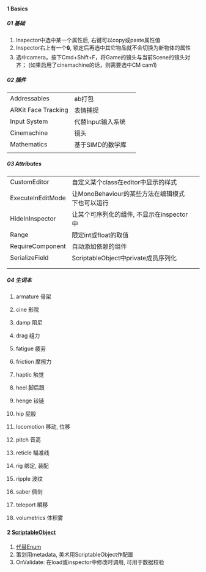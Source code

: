 

#### 1 Basics

##### 01 基础

1. Inspector中选中某一个属性后, 右键可以copy或paste属性值
2. Inspector右上有一个🔒, 锁定后再选中其它物品就不会切换为新物体的属性
3. 选中camera，按下Cmd+Shift+F，将Game的镜头与当前Scene的镜头对齐； (如果启用了cinemachine的话，则需要选中CM cam1)



##### 02 插件

|                     |                   |      |
| ------------------- | ----------------- | ---- |
| Addressables        | ab打包            |      |
| ARKit Face Tracking | 表情捕捉          |      |
| Input System        | 代替Input输入系统 |      |
| Cinemachine         | 镜头              |      |
| Mathematics         | 基于SIMD的数学库  |      |
|                     |                   |      |



##### 03 Attributes

|                   |                                                 |      |
| ----------------- | ----------------------------------------------- | ---- |
| CustomEditor      | 自定义某个class在editor中显示的样式             |      |
| ExecuteInEditMode | 让MonoBehaviour的某些方法在编辑模式下也可以运行 |      |
| HideInInspector   | 让某个可序列化的组件,  不显示在inspector中      |      |
| Range             | 限定int或float的取值                            |      |
| RequireComponent  | 自动添加依赖的组件                              |      |
| SerializeField    | ScriptableObject中private成员序列化             |      |
|                   |                                                 |      |
|                   |                                                 |      |



##### 04 生词本

1. armature  骨架
1. cine       影院
2. damp	阻尼
3. drag      组力
3. fatigue  疲劳
4. friction  摩擦力
1. haptic	触觉
1. heel       脚后跟
2. henge   铰链
1. hip         屁股
1. locomotion	移动, 位移



1. pitch     音高
2. reticle   瞄准线
3. rig          绑定, 装配
4. ripple    波纹
5. saber     佩剑
6. teleport 瞬移
6. volumetrics 体积雾 



#### 2 [ScriptableObject](https://blog.csdn.net/weixin_44806268/article/details/122849208)

1. [代替Enum](https://www.bilibili.com/video/BV1nh411W7vw)
2. 策划用metadata, 美术用ScriptableObject作配置
3. OnValidate: 在load或inspector中修改时调用, 可用于数据校验

